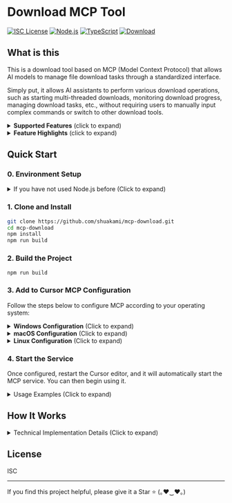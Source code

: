 # Download MCP Tool

[![ISC License](https://img.shields.io/badge/License-ISC-3a86ff?style=flat-square)](https://opensource.org/licenses/ISC)
[![Node.js](https://img.shields.io/badge/Node.js-18.x-ff006e?style=flat-square)](https://nodejs.org/)
[![TypeScript](https://img.shields.io/badge/TypeScript-5.x-8338ec?style=flat-square)](https://www.typescriptlang.org/)
[![Download](https://img.shields.io/badge/Download-MCP-fb5607?style=flat-square)](https://github.com/shuakami/mcp-download)


## What is this

This is a download tool based on MCP (Model Context Protocol) that allows AI models to manage file download tasks through a standardized interface.

Simply put, it allows AI assistants to perform various download operations, such as starting multi-threaded downloads, monitoring download progress, managing download tasks, etc., without requiring users to manually input complex commands or switch to other download tools.

<details>
<summary><b>Supported Features</b> (click to expand)</summary>

- **Download Files**: Automatically create multi-threaded download tasks with resume support
- **Task Management**: List, get, pause, resume, cancel and clean download tasks
- **Multi-threaded Download**: Support up to 32 parallel download threads, significantly improving download speed
- **Persistence Feature**: Download tasks can continue running in the background, even if the frontend program is closed
- **Status Monitoring**: Real-time tracking of download progress, speed and elapsed time
- **Flexible Configuration**: Support for blocking/non-blocking, persistent/non-persistent and other modes
</details>

<details>
<summary><b>Feature Highlights</b> (click to expand)</summary>

Here are some core features of the Download MCP tool:

- **Ultra-fast Multi-threaded Download**: Support up to 32 parallel download threads, dramatically improving download speed
- **Smart Resume Support**: Automatically detect interrupted downloads and continue from breakpoints
- **Persistent Download Tasks**: Download tasks continue in the background even when the frontend process is closed
- **Real-time Status Monitoring**: Provides real-time information on download speed, progress, remaining time, etc.
- **Flexible Working Modes**: Support blocking or non-blocking downloads, choose according to your needs
- **Complete Task Management**: Full workflow management for creating, pausing, resuming, cancelling and cleaning download tasks
- **Smart Error Handling**: Automatically retry failed downloads to ensure download success rate

Through simple natural language commands, AI can help you complete all the above operations without manually writing complex commands or using specialized download software.
</details>

## Quick Start

### 0. Environment Setup

<details>
<summary>If you have not used Node.js before (Click to expand)</summary>

1. Install Node.js and npm
   - Visit the [Node.js official website](https://nodejs.org/)
   - Download and install the LTS (Long-Term Support) version
   - Select the default options during installation. The installer will install both Node.js and npm.

2. Verify Installation
   - After installation is complete, open Command Prompt (CMD) or PowerShell
   - Enter the following commands to confirm a successful installation:
     ```bash
     node --version
     npm --version
     ```
   - If the version numbers are displayed, the installation was successful

3. Install Git (if not already installed)
   - Visit the [Git official website](https://git-scm.com/)
   - Download and install Git
   - Use the default options during installation

4. Install Python 3.11 or higher (required)
   - Visit the [Python official website](https://www.python.org/downloads/)
   - Download and install Python 3.11 or a higher version
   - **Important**: You must check the "Add Python to PATH" option during installation
   - After installation, **restart your computer** to ensure the environment variables take effect
</details>

### 1. Clone and Install

```bash
git clone https://github.com/shuakami/mcp-download.git
cd mcp-download
npm install
npm run build
```

### 2. Build the Project

```bash
npm run build
```

### 3. Add to Cursor MCP Configuration

Follow the steps below to configure MCP according to your operating system:

<details>
<summary><b>Windows Configuration</b> (Click to expand)</summary>

1. In Cursor, open or create the MCP configuration file: `C:\\Users\\your_username\\.cursor\\mcp.json`
   - Note: Please replace `your_username` with your Windows username

2. 添加或修改配置如下：

```json
{
  "mcpServers": {
    "download-mcp": {
      "command": "python",
      "args": [
        "C:/Users/你的用户名/mcp-download/bridging_download_mcp.py"
      ]
    }
  }
}
```

> ⚠️ **Please note**:
> - Replace `your_username` with your Windows username
> - Ensure the path correctly points to the directory where you cloned or unzipped the project
> - The path should reflect the actual location where you placed the project files
> - **Do not delete the cloned or unzipped folder**, as this will prevent MCP from working correctly
</details>

<details>
<summary><b>macOS Configuration</b> (Click to expand)</summary>

1. In Cursor, open or create the MCP configuration file: `/Users/your_username/.cursor/mcp.json`
   - Note: Please replace `your_username` with your macOS username

2. 添加或修改配置如下：

```json
{
  "mcpServers": {
    "download-mcp": {
      "command": "python3",
      "args": [
        "/Users/你的用户名/mcp-download/bridging_download_mcp.py"
      ]
    }
  }
}
```

> ⚠️ **Please note**:
> - Replace `your_username` with your macOS username
> - Ensure the path correctly points to the directory where you cloned or unzipped the project
> - The path should reflect the actual location where you placed the project files
> - **Do not delete the cloned or unzipped folder**, as this will prevent MCP from working correctly
</details>

<details>
<summary><b>Linux Configuration</b> (Click to expand)</summary>

1. In Cursor, open or create the MCP configuration file: `/home/your_username/.cursor/mcp.json`
   - Note: Please replace `your_username` with your Linux username

2. 添加或修改配置如下：

```json
{
  "mcpServers": {
    "download-mcp": {
      "command": "python3",
      "args": [
        "/home/你的用户名/mcp-download/bridging_download_mcp.py"
      ]
    }
  }
}
```

> ⚠️ **Please note**:
> - Replace `your_username` with your Linux username
> - Ensure the path correctly points to the directory where you cloned or unzipped the project
> - The path should reflect the actual location where you placed the project files
> - **Do not delete the cloned or unzipped folder**, as this will prevent MCP from working correctly
</details>

### 4. Start the Service

Once configured, restart the Cursor editor, and it will automatically start the MCP service. You can then begin using it.

<details>
<summary>Usage Examples (Click to expand)</summary>

You can ask the AI to perform the following actions:
- "Download https://nodejs.org/dist/v18.19.0/node-v18.19.0-x64.msi to my downloads folder"
- "Show all current download tasks"
- "Check the status of download ID abc123"
- "Pause the current download task"
- "Resume download ID abc123 using 8 threads"
- "Cancel the ongoing download"
- "Clear all completed download tasks"

Advanced Usage:
- "Use 32 threads to download https://dlcdn.apache.org/tomcat/tomcat-10/v10.1.19/bin/apache-tomcat-10.1.19.zip"
- "Download https://dl.google.com/android/repository/platform-tools-latest-windows.zip in blocking mode" (waits for the download to complete before proceeding)
- "Start a persistent download of https://repo.anaconda.com/archive/Anaconda3-2023.09-0-Windows-x86_64.exe" (continues downloading even if the foreground application is closed)
</details>

## How It Works

<details>
<summary>Technical Implementation Details (Click to expand)</summary>

This tool is implemented based on the **MCP (Model Context Protocol)** standard, acting as a bridge between the AI model and the file download service. It uses **node-fetch** as the underlying download client and **Zod** for request validation and type checking.

Key technical components include:
- **Multi-threaded Download Manager**: Splits large files into multiple segments, downloads them concurrently, and then merges them.
- **Resumable Download System**: Tracks the download progress of each segment, supporting recovery after interruption.
- **Persistent Storage**: Saves the state of download tasks, allowing recovery even if the program restarts.
- **Real-time Monitoring**: Calculates key metrics such as download speed and estimated remaining time.
- **Flexible Operating Modes**: Supports blocking/non-blocking and persistent/non-persistent modes.

Each download operation is encapsulated as a standardized MCP tool, receiving structured parameters and returning formatted results. All download tasks are managed as independent processes, ensuring that downloads can continue safely even if the foreground application is closed.

This design enables the AI model to clearly understand and handle download statuses, and to communicate progress, speed, and other key information to the user in a more natural way.
</details>

## License

ISC

---

If you find this project helpful, please give it a Star ⭐️ (｡♥‿♥｡)
